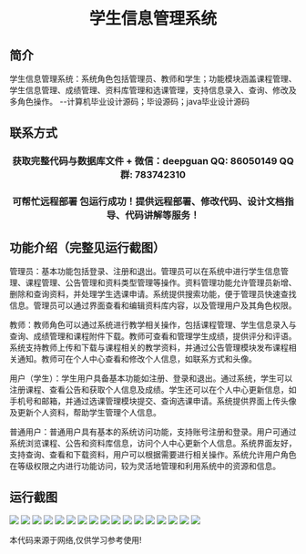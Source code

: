 <p><h1 align="center">学生信息管理系统</h1></p>

## 简介
学生信息管理系统：系统角色包括管理员、教师和学生；功能模块涵盖课程管理、学生信息管理、成绩管理、资料库管理和选课管理，支持信息录入、查询、修改及多角色操作。    --计算机毕业设计源码；毕设源码；java毕业设计源码


## 联系方式
<p><h3 align="center">获取完整代码与数据库文件 + 微信：deepguan QQ: 86050149 QQ群: 783742310</h3></p>
<p><h3 align="center">可帮忙远程部署 包运行成功！提供远程部署、修改代码、设计文档指导、代码讲解等服务！</h3></p>

## 功能介绍（完整见运行截图）
管理员：基本功能包括登录、注册和退出。管理员可以在系统中进行学生信息管理、课程管理、公告管理和资料类型管理等操作。资料管理功能允许管理员新增、删除和查询资料，并处理学生选课申请。系统提供搜索功能，便于管理员快速查找信息。管理员可以通过界面查看和编辑资料库内容，以及管理用户及其角色权限。

教师：教师角色可以通过系统进行教学相关操作，包括课程管理、学生信息录入与查询、成绩管理和课程附件下载。教师可查看和管理学生成绩，提供评分和评语。系统支持教师上传和下载与课程相关的教学资料，并通过公告管理模块发布课程相关通知。教师可在个人中心查看和修改个人信息，如联系方式和头像。

用户（学生）：学生用户具备基本功能如注册、登录和退出。通过系统，学生可以注册课程、查看公告和获取个人信息及成绩。学生还可以在个人中心更新信息，如手机号和邮箱，并通过选课管理模块提交、查询选课申请。系统提供界面上传头像及更新个人资料，帮助学生管理个人信息。

普通用户：普通用户具有基本的系统访问功能，支持账号注册和登录。用户可通过系统浏览课程、公告和资料库信息，访问个人中心更新个人信息。系统界面友好，支持查询、查看和下载资料，用户可以根据需要进行相关操作。系统允许用户角色在等级权限之内进行功能访问，较为灵活地管理和利用系统中的资源和信息。


## 运行截图
![](https://bs-1329754181.cos.ap-shanghai.myqcloud.com/spring/StudentInfoManagementSystem/img/001.jpg)
![](https://bs-1329754181.cos.ap-shanghai.myqcloud.com/spring/StudentInfoManagementSystem/img/002.jpg)
![](https://bs-1329754181.cos.ap-shanghai.myqcloud.com/spring/StudentInfoManagementSystem/img/003.jpg)
![](https://bs-1329754181.cos.ap-shanghai.myqcloud.com/spring/StudentInfoManagementSystem/img/004.jpg)
![](https://bs-1329754181.cos.ap-shanghai.myqcloud.com/spring/StudentInfoManagementSystem/img/005.jpg)
![](https://bs-1329754181.cos.ap-shanghai.myqcloud.com/spring/StudentInfoManagementSystem/img/006.jpg)
![](https://bs-1329754181.cos.ap-shanghai.myqcloud.com/spring/StudentInfoManagementSystem/img/007.jpg)
![](https://bs-1329754181.cos.ap-shanghai.myqcloud.com/spring/StudentInfoManagementSystem/img/008.jpg)
![](https://bs-1329754181.cos.ap-shanghai.myqcloud.com/spring/StudentInfoManagementSystem/img/009.jpg)
![](https://bs-1329754181.cos.ap-shanghai.myqcloud.com/spring/StudentInfoManagementSystem/img/010.jpg)
![](https://bs-1329754181.cos.ap-shanghai.myqcloud.com/spring/StudentInfoManagementSystem/img/011.jpg)
![](https://bs-1329754181.cos.ap-shanghai.myqcloud.com/spring/StudentInfoManagementSystem/img/012.jpg)
![](https://bs-1329754181.cos.ap-shanghai.myqcloud.com/spring/StudentInfoManagementSystem/img/013.jpg)
![](https://bs-1329754181.cos.ap-shanghai.myqcloud.com/spring/StudentInfoManagementSystem/img/014.jpg)
![](https://bs-1329754181.cos.ap-shanghai.myqcloud.com/spring/StudentInfoManagementSystem/img/015.jpg)
![](https://bs-1329754181.cos.ap-shanghai.myqcloud.com/spring/StudentInfoManagementSystem/img/016.jpg)
![](https://bs-1329754181.cos.ap-shanghai.myqcloud.com/spring/StudentInfoManagementSystem/img/017.jpg)

<p>本代码来源于网络,仅供学习参考使用!</p>
